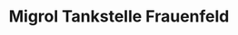 ---
title: "Migrol Tankstelle Frauenfeld"
url: /frauenfeld/migrol-tankstelle-frauenfeld/
shop: Allgemein
---